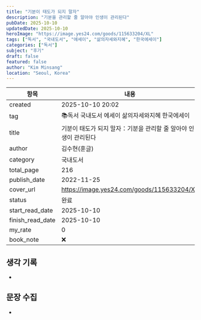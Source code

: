 ```yaml
---
title: "기분이 태도가 되지 말자"
description: "기분을 관리할 줄 알아야 인생이 관리된다"
pubDate: 2025-10-10
updatedDate: 2025-10-10
heroImage: "https://image.yes24.com/goods/115633204/XL"
tags: ["독서", "국내도서", "에세이", "삶의자세와지혜", "한국에세이"]
categories: ["독서"]
subject: "후기"
draft: false
featured: false
author: "Kim Minsang"
location: "Seoul, Korea"
---
```

| 항목 | 내용 |
|------|------|
|created|2025-10-10 20:02|
|tag|📚독서 국내도서 에세이 삶의자세와지혜 한국에세이|
|title|기분이 태도가 되지 말자：기분을 관리할 줄 알아야 인생이 관리된다|
|author|김수현(훈글)|
|category|국내도서|
|total_page|216|
|publish_date|2022-11-25|
|cover_url|https://image.yes24.com/goods/115633204/XL|
|status|완료|
|start_read_date|2025-10-10|
|finish_read_date|2025-10-10|
|my_rate|0|
|book_note|❌|




## 생각 기록
- 

## 문장 수집
- 